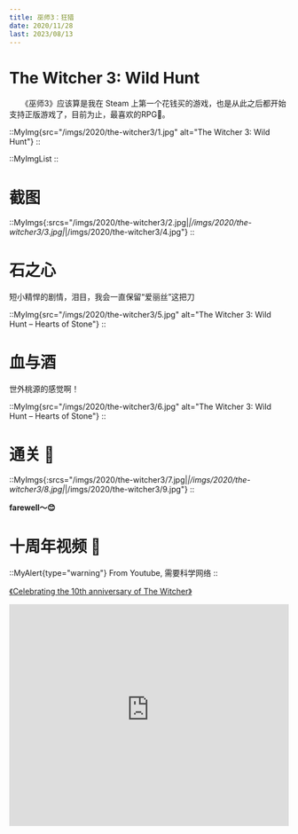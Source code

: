 ```yaml
---
title: 巫师3：狂猎
date: 2020/11/28
last: 2023/08/13
---
```


# The Witcher 3: Wild Hunt

　　《巫师3》应该算是我在 Steam 上第一个花钱买的游戏，也是从此之后都开始支持正版游戏了，目前为止，最喜欢的RPG🏅️。

::MyImg{src="/imgs/2020/the-witcher3/1.jpg" alt="The Witcher 3: Wild Hunt"}
::

::MyImgList
::

# 截图

::MyImgs{:srcs="/imgs/2020/the-witcher3/2.jpg|*|/imgs/2020/the-witcher3/3.jpg|*|/imgs/2020/the-witcher3/4.jpg"}
::

# 石之心

短小精悍的剧情，泪目，我会一直保留“爱丽丝”这把刀

::MyImg{src="/imgs/2020/the-witcher3/5.jpg" alt="The Witcher 3: Wild Hunt – Hearts of Stone"}
::

# 血与酒

世外桃源的感觉啊！

::MyImg{src="/imgs/2020/the-witcher3/6.jpg" alt="The Witcher 3: Wild Hunt – Hearts of Stone"}
::

# 通关 🎉

::MyImgs{:srcs="/imgs/2020/the-witcher3/7.jpg|*|/imgs/2020/the-witcher3/8.jpg|*|/imgs/2020/the-witcher3/9.jpg"}
::

**farewell～😊**

# 十周年视频 🍻

::MyAlert{type="warning"}
From Youtube, 需要科学网络
::

[《Celebrating the 10th anniversary of The Witcher》](https://www.youtube.com/watch?v=zgqz8Je7P0s)

<iframe width="100%" height="400px" src="https://www.youtube-nocookie.com/embed/zgqz8Je7P0s?si=yE6NHLVYrMpPOz1K&amp;controls=0" title="YouTube video player" frameborder="0" allow="accelerometer; autoplay; clipboard-write; encrypted-media; gyroscope; picture-in-picture; web-share" allowfullscreen></iframe>
